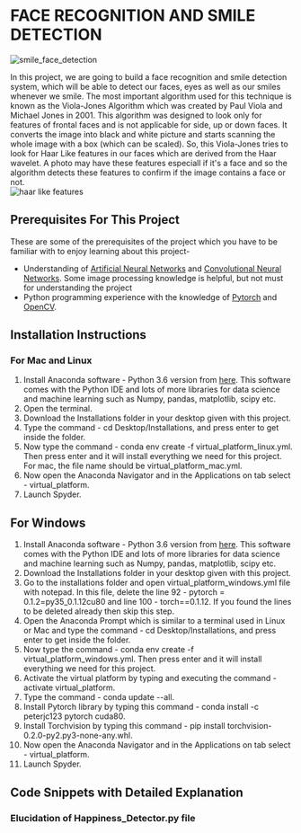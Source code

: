 # FACE RECOGNITION AND SMILE DETECTION

![smile_face_detection](https://user-images.githubusercontent.com/35863175/46254204-2d1a1000-c4a9-11e8-89ef-0e9e79a9a123.jpg)

In this project, we are going to build a face recognition and smile detection system, which will be able to detect our faces, eyes as well as our smiles whenever we smile. The most important algorithm used for this technique is known as the Viola-Jones Algorithm which was created by Paul Viola and Michael Jones in 2001. This algorithm was designed to look only for features of frontal faces and is not applicable for side, up or down faces. It converts the image into black and white picture and starts scanning the whole image with a box (which can be scaled). So, this Viola-Jones tries to look for Haar Like features in our faces which are derived from the Haar wavelet. A photo may have these features especiall if it's a face and so the algorithm detects these features to confirm if the image contains a face or not.  
![haar like features](https://user-images.githubusercontent.com/35863175/46273755-80a56000-c574-11e8-9ff3-f1b94285b4ca.png)

## Prerequisites For This Project
These are some of the prerequisites of the project which you have to be familiar with to enjoy learning about this project-
* Understanding of [Artificial Neural Networks](https://www.tutorialspoint.com/artificial_neural_network/) and [Convolutional Neural Networks](https://adeshpande3.github.io/A-Beginner%27s-Guide-To-Understanding-Convolutional-Neural-Networks/). Some image processing knowledge is helpful, but not must for understanding the project
* Python programming experience with the knowledge of [Pytorch](https://pytorch.org/tutorials/) and [OpenCV](https://opencv-python-tutroals.readthedocs.io/en/latest/py_tutorials/py_setup/py_intro/py_intro.html).

## Installation Instructions
### For Mac and Linux
1. Install Anaconda software - Python 3.6 version from [here](https://www.anaconda.com/download/). This software comes with the Python IDE and lots of more libraries for data science and machine learning such as Numpy, pandas, matplotlib, scipy etc.
2. Open the terminal.
3. Download the Installations folder in your desktop given with this project.
4. Type the command - cd Desktop/Installations, and press enter to get inside the folder.
5. Now type the command - conda env create -f virtual_platform_linux.yml. Then press enter and it will install everything we need for this project. For mac, the file name should be virtual_platform_mac.yml.
6. Now open the Anaconda Navigator and in the Applications on tab select - virtual_platform.
7. Launch Spyder.

## For Windows
1. Install Anaconda software - Python 3.6 version from [here](https://www.anaconda.com/download/). This software comes with the Python IDE and lots of more libraries for data science and machine learning such as Numpy, pandas, matplotlib, scipy etc.
2. Download the Installations folder in your desktop given with this project.
3. Go to the installations folder and open virtual_platform_windows.yml file with notepad. In this file, delete the line 92 - pytorch = 0.1.2=py35_0.1.12cu80 and line 100 - torch==0.1.12. If you found the lines to be deleted already then skip this step.
4. Open the Anaconda Prompt which is similar to a terminal used in Linux or Mac and type the command - cd Desktop/Installations, and press enter to get inside the folder.
5. Now type the command - conda env create -f virtual_platform_windows.yml. Then press enter and it will install everything we need for this project.
6. Activate the virtual platform by typing and executing the command - activate virtual_platform.
7. Type the command - conda update --all.
8. Install Pytorch library by typing this command - conda install -c peterjc123 pytorch cuda80.
9. Install Torchvision by typing this command - pip install torchvision-0.2.0-py2.py3-none-any.whl.
10. Now open the Anaconda Navigator and in the Applications on tab select - virtual_platform.
11. Launch Spyder.

## Code Snippets with Detailed Explanation
### Elucidation of Happiness_Detector.py file
